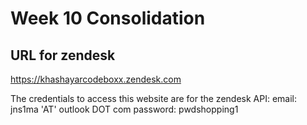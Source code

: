 # Week 10 Consolidation

## URL for zendesk
https://khashayarcodeboxx.zendesk.com

The credentials to access this website are for the zendesk API:
email: jns1ma  'AT' outlook DOT com
password: pwdshopping1